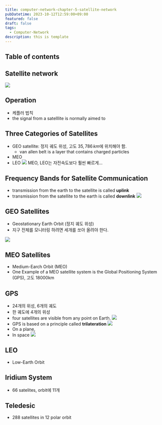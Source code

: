 ```yaml
---
title: computer-network-chapter-5-satellite-network
pubDatetime: 2023-10-12T12:59:00+09:00
featured: false
draft: false
tags:
  - Computer-Network
description: this is template
---
```


## Table of contents

## Satellite network

![](https://res.cloudinary.com/gyunseo-blog/image/upload/v1698669625/satellite-network-1697083175366.jpeg)

## Operation

- 케플러 법칙
- the signal from a satelllite is normally aimed to

## Three Categories of Satellites

- GEO satellite: 정지 궤도 위성, 고도 $35,786\,km$에 위치해야 함.
  - van allen belt is a layer that contains charged particles
- MEO
- LEO
  ![](https://res.cloudinary.com/gyunseo-blog/image/upload/v1698669625/satellite-network-1697083437810.jpeg)
  MEO, LEO는 자전속도보다 훨씬 빠르게...

## Frequency Bands for Satellite Communication

- transmission from the earth to the satellite is called **uplink**
- transmission from the satellite to the earth is called **downlink**
  ![](https://res.cloudinary.com/gyunseo-blog/image/upload/v1698669625/satellite-network-1697083505915.jpeg)

## GEO Satellites

- Geostationary Earth Orbit (정지 궤도 위성)
- 지구 전체를 모니터링 하려면 세개를 쏘아 올려야 한다.

![](https://res.cloudinary.com/gyunseo-blog/image/upload/v1698669625/satellite-network-1697083611509.jpeg)

## MEO Satellites

- Medium-Earch Orbit (MEO)
- One Example of a MEO satellite system is the Global Positioning System (GPS), 고도 18000km

## GPS

- 24개의 위성, 6개의 궤도
- 한 궤도에 4개의 위성
- four satellites are visible from any point on Earth.
  ![](https://res.cloudinary.com/gyunseo-blog/image/upload/v1698669625/satellite-network-1697083722299.jpeg)
- GPS is based on a principle called **trilateration**
  ![](https://res.cloudinary.com/gyunseo-blog/image/upload/v1698669625/satellite-network-1697083879367.jpeg)
- On a plane,
- In space
  ![](https://res.cloudinary.com/gyunseo-blog/image/upload/v1698669625/satellite-network-1697083936977.jpeg)

## LEO

- Low-Earth Orbit

## Iridium System

- 66 satelites, orbit에 11개

## Teledesic

- 288 satellites in 12 polar orbit
